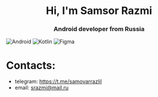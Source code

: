 <h1 align="center">Hi, I'm Samsor Razmi</h1>
<h3 align="center">Android developer from Russia</h3>

 <!-- ![Static Badge](https://img.shields.io/badge/Android%20Studio-%233DDC84?style=for-the-badge&logo=androidstudio&logoColor=%23FFFFFF)
 ![Static Badge](https://img.shields.io/badge/Android%20Studio-white?style=for-the-badge&logo=android&logoColor=%233DDC84)
 ![Static Badge](https://img.shields.io/badge/Android-white?style=for-the-badge&logo=android&logoColor=%233DDC84) -->


![Android](https://img.shields.io/badge/Android-3DDC84?style=for-the-badge&logo=android&logoColor=white)
![Kotlin](https://img.shields.io/badge/kotlin-%237F52FF.svg?style=for-the-badge&logo=kotlin&logoColor=white)
![Figma](https://img.shields.io/badge/figma-%23F24E1E.svg?style=for-the-badge&logo=figma&logoColor=white)

<!-- ![Postman](https://img.shields.io/badge/Postman-FF6C37?style=for-the-badge&logo=postman&logoColor=white) -->
# Contacts:
* telegram: https://t.me/samovarrazlil
* email: srazmi@mail.ru

